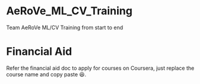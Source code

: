 # AeRoVe_ML_CV_Training
 Team AeRoVe ML/CV Training from start to end

# Financial Aid
 Refer the financial aid doc to apply for courses on Coursera, just replace the course name and copy paste 😆.

